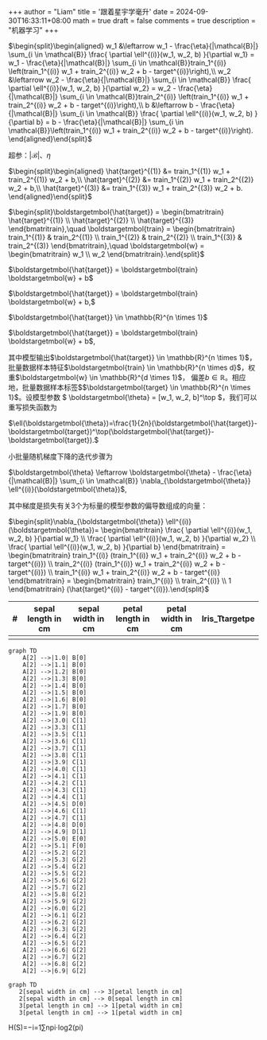 +++
author = "Liam"
title = '跟着星宇学毫升'
date = 2024-09-30T16:33:11+08:00
math = true 
draft = false
comments = true
description = "机器学习"
+++

$\begin{split}\begin{aligned} w_1 &\leftarrow w_1 - \frac{\eta}{|\mathcal{B}|} \sum_{i \in \mathcal{B}} \frac{ \partial \ell^{(i)}(w_1, w_2, b) }{\partial w_1} = w_1 - \frac{\eta}{|\mathcal{B}|} \sum_{i \in \mathcal{B}}train_1^{(i)} \left(train_1^{(i)} w_1 + train_2^{(i)} w_2 + b - target^{(i)}\right),\\ w_2 &\leftarrow w_2 - \frac{\eta}{|\mathcal{B}|} \sum_{i \in \mathcal{B}} \frac{ \partial \ell^{(i)}(w_1, w_2, b) }{\partial w_2} = w_2 - \frac{\eta}{|\mathcal{B}|} \sum_{i \in \mathcal{B}}train_2^{(i)} \left(train_1^{(i)} w_1 + train_2^{(i)} w_2 + b - target^{(i)}\right),\\ b &\leftarrow b - \frac{\eta}{|\mathcal{B}|} \sum_{i \in \mathcal{B}} \frac{ \partial \ell^{(i)}(w_1, w_2, b) }{\partial b} = b - \frac{\eta}{|\mathcal{B}|} \sum_{i \in \mathcal{B}}\left(train_1^{(i)} w_1 + train_2^{(i)} w_2 + b - target^{(i)}\right). \end{aligned}\end{split}$

超参：$|\mathcal{B}|$、$\eta$

$\begin{split}\begin{aligned} \hat{target}^{(1)} &= train_1^{(1)} w_1 + train_2^{(1)} w_2 + b,\\ \hat{target}^{(2)} &= train_1^{(2)} w_1 + train_2^{(2)} w_2 + b,\\ \hat{target}^{(3)} &= train_1^{(3)} w_1 + train_2^{(3)} w_2 + b. \end{aligned}\end{split}$

$\begin{split}\boldstargetmbol{\hat{target}} = \begin{bmatritrain} \hat{target}^{(1)} \\ \hat{target}^{(2)} \\ \hat{target}^{(3)} \end{bmatritrain},\quad \boldstargetmbol{train} = \begin{bmatritrain} train_1^{(1)} & train_2^{(1)} \\ train_1^{(2)} & train_2^{(2)} \\ train_1^{(3)} & train_2^{(3)} \end{bmatritrain},\quad \boldstargetmbol{w} = \begin{bmatritrain} w_1 \\ w_2 \end{bmatritrain}.\end{split}$

$\boldstargetmbol{\hat{target}} = \boldstargetmbol{train} \boldstargetmbol{w} + b$

$\boldstargetmbol{\hat{target}} = \boldstargetmbol{train} \boldstargetmbol{w} + b,$

$\boldstargetmbol{\hat{target}} \in \mathbb{R}^{n \times 1}$

$\boldstargetmbol{\hat{target}} = \boldstargetmbol{train} \boldstargetmbol{w} + b$,

其中模型输出$\boldstargetmbol{\hat{target}} \in \mathbb{R}^{n \times 1}$， 批量数据样本特征$\boldstargetmbol{train} \in \mathbb{R}^{n \times d}$，权重$\boldstargetmbol{w} \in \mathbb{R}^{d \times 1}$， 偏差$b \in \mathbb{R}$。相应地，批量数据样本标签$$\boldstargetmbol{target} \in \mathbb{R}^{n \times 1}$。设模型参数 $ \boldstargetmbol{\theta} = [w_1, w_2, b]^\top $，我们可以重写损失函数为

$\ell(\boldstargetmbol{\theta})=\frac{1}{2n}(\boldstargetmbol{\hat{target}}-\boldstargetmbol{target})^\top(\boldstargetmbol{\hat{target}}-\boldstargetmbol{target}).$









小批量随机梯度下降的迭代步骤为

$\boldstargetmbol{\theta} \leftarrow \boldstargetmbol{\theta} - \frac{\eta}{|\mathcal{B}|} \sum_{i \in \mathcal{B}} \nabla_{\boldstargetmbol{\theta}} \ell^{(i)}(\boldstargetmbol{\theta})$,







其中梯度是损失有关3个为标量的模型参数的偏导数组成的向量：

$\begin{split}\nabla_{\boldstargetmbol{\theta}} \ell^{(i)}(\boldstargetmbol{\theta})= \begin{bmatritrain} \frac{ \partial \ell^{(i)}(w_1, w_2, b) }{\partial w_1} \\ \frac{ \partial \ell^{(i)}(w_1, w_2, b) }{\partial w_2} \\ \frac{ \partial \ell^{(i)}(w_1, w_2, b) }{\partial b} \end{bmatritrain} = \begin{bmatritrain} train_1^{(i)} (train_1^{(i)} w_1 + train_2^{(i)} w_2 + b - target^{(i)}) \\ train_2^{(i)} (train_1^{(i)} w_1 + train_2^{(i)} w_2 + b - target^{(i)}) \\ train_1^{(i)} w_1 + train_2^{(i)} w_2 + b - target^{(i)} \end{bmatritrain} = \begin{bmatritrain} train_1^{(i)} \\ train_2^{(i)} \\ 1 \end{bmatritrain} (\hat{target}^{(i)} - target^{(i)}).\end{split}$

| #    | sepal length in cm | sepal width in cm | petal length in cm | petal width in cm | Iris_Ttargetpe |
| ---- | ------------------ | ----------------- | ------------------ | ----------------- | -------------- |
|      |                    |                   |                    |                   |                |

```mermaid
graph TD
    A[2] -->|1.0| B[0]
    A[2] -->|1.1| B[0]
    A[2] -->|1.2| B[0]
    A[2] -->|1.3| B[0]
    A[2] -->|1.4| B[0]
    A[2] -->|1.5| B[0]
    A[2] -->|1.6| B[0]
    A[2] -->|1.7| B[0]
    A[2] -->|1.9| B[0]
    A[2] -->|3.0| C[1]
    A[2] -->|3.3| C[1]
    A[2] -->|3.5| C[1]
    A[2] -->|3.6| C[1]
    A[2] -->|3.7| C[1]
    A[2] -->|3.8| C[1]
    A[2] -->|3.9| C[1]
    A[2] -->|4.0| C[1]
    A[2] -->|4.1| C[1]
    A[2] -->|4.2| C[1]
    A[2] -->|4.3| C[1]
    A[2] -->|4.4| C[1]
    A[2] -->|4.5| D[0]
    A[2] -->|4.6| C[1]
    A[2] -->|4.7| C[1]
    A[2] -->|4.8| D[0]
    A[2] -->|4.9| D[1]
    A[2] -->|5.0| E[0]
    A[2] -->|5.1| F[0]
    A[2] -->|5.2| G[2]
    A[2] -->|5.3| G[2]
    A[2] -->|5.4| G[2]
    A[2] -->|5.5| G[2]
    A[2] -->|5.6| G[2]
    A[2] -->|5.7| G[2]
    A[2] -->|5.8| G[2]
    A[2] -->|5.9| G[2]
    A[2] -->|6.0| G[2]
    A[2] -->|6.1| G[2]
    A[2] -->|6.2| G[2]
    A[2] -->|6.3| G[2]
    A[2] -->|6.4| G[2]
    A[2] -->|6.5| G[2]
    A[2] -->|6.6| G[2]
    A[2] -->|6.7| G[2]
    A[2] -->|6.8| G[2]
    A[2] -->|6.9| G[2]
```

```mermaid
graph TD
   2[sepal width in cm] --> 3[petal length in cm]
   2[sepal width in cm] --> 0[sepal length in cm]
   3[petal length in cm] --> 1[petal width in cm]
   3[petal length in cm] --> 1[petal width in cm]
```

H(S)=−i=1∑npi⋅log2(pi)
